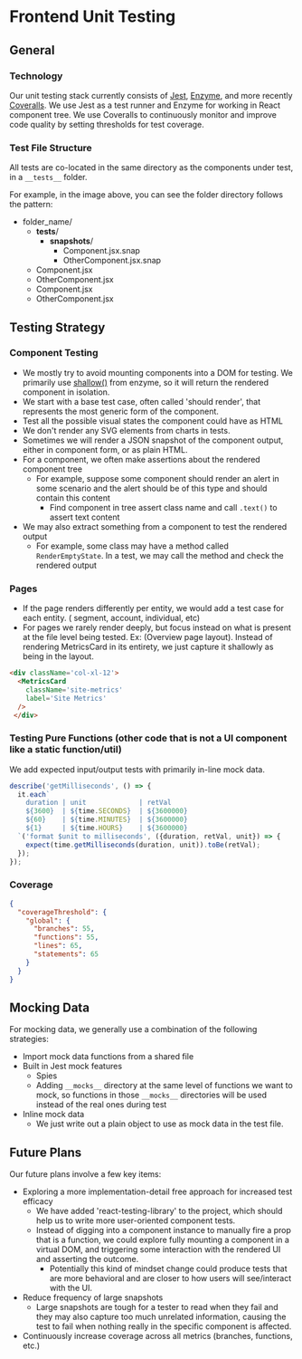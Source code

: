 # Frontend Unit Testing


## General

### Technology
Our unit testing stack currently consists of [Jest](https://jestjs.io/), [Enzyme](https://airbnb.io/enzyme/), and more recently [Coveralls](https://coveralls.io/features). We use Jest as a test runner and Enzyme for working in React component tree. We use Coveralls to continuously monitor and improve code quality by setting thresholds for test coverage.

### Test File Structure
All tests are co-located in the same directory as the components under test, in a `__tests__` folder.

For example, in the image above, you can see the folder directory follows the pattern:

- folder_name/
  - __tests__/
    - __snapshots__/
      - Component.jsx.snap
      - OtherComponent.jsx.snap
  - Component.jsx
  - OtherComponent.jsx
  - Component.jsx
  - OtherComponent.jsx

## Testing Strategy

### Component Testing
* We mostly try to avoid mounting components into a DOM for testing. We primarily use [shallow()](https://airbnb.io/enzyme/docs/api/ShallowWrapper/shallow.html) from enzyme, so it will return the rendered component in isolation.
* We start with a base test case, often called 'should render', that represents the most generic form of the component.
* Test all the possible visual states the component could have as HTML
* We don't render any SVG elements from charts in tests.
* Sometimes we will render a JSON snapshot of the component output, either in component form, or as plain HTML.
* For a component, we often make assertions about the rendered component tree
  * For example, suppose some component should render an alert in some scenario and the alert should be of this type and should contain this content
    * Find component in tree assert class name and call `.text()` to assert text content
* We may also extract something from a component to test the rendered output
  * For example, some class may have a method called `RenderEmptyState`. In a test, we may call the method and check the rendered output

### Pages
* If the page renders differently per entity, we would add a test case for each entity. ( segment, account, individual, etc)
* For pages we rarely render deeply, but focus instead on what is present at the file level being tested. Ex: (Overview page layout). Instead of rendering MetricsCard in its entirety, we just capture it shallowly as being in the layout.
```html
<div className='col-xl-12'>
  <MetricsCard
    className='site-metrics'
    label='Site Metrics'
  />
 </div>
```

### Testing Pure Functions (other code that is not a UI component like a static function/util)
We add expected input/output tests with primarily in-line mock data.
```javascript
describe('getMilliseconds', () => {
  it.each`
    duration | unit             | retVal
    ${3600}  | ${time.SECONDS}  | ${3600000}
    ${60}    | ${time.MINUTES}  | ${3600000}
    ${1}     | ${time.HOURS}    | ${3600000}
  `('format $unit to milliseconds', ({duration, retVal, unit}) => {
    expect(time.getMilliseconds(duration, unit)).toBe(retVal);
  });
});
```

### Coverage
```json
{
  "coverageThreshold": {
    "global": {
      "branches": 55,
      "functions": 55,
      "lines": 65,
      "statements": 65
    }
  }    
}
```

## Mocking Data
For mocking data, we generally use a combination of the following strategies:
* Import mock data functions from a shared file
* Built in Jest mock features
  * Spies
  * Adding `__mocks__` directory at the same level of functions we want to mock, so functions in those `__mocks__` directories will be used instead of the real ones during test
* Inline mock data
  * We just write out a plain object to use as mock data in the test file.

## Future Plans
Our future plans involve a few key items:

* Exploring a more implementation-detail free approach for increased test efficacy
  * We have added 'react-testing-library' to the project, which should help us to write more user-oriented component tests.
  * Instead of digging into a component instance to manually fire a prop that is a function, we could explore fully mounting a component in a virtual DOM, and triggering some interaction with the rendered UI and asserting the outcome.
    * Potentially this kind of mindset change could produce tests that are more behavioral and are closer to how users will see/interact with the UI.
* Reduce frequency of large snapshots
  * Large snapshots are tough for a tester to read when they fail and they may also capture too much unrelated information, causing the test to fail when nothing really in the specific component is affected.
* Continuously increase coverage across all metrics (branches, functions, etc.)
